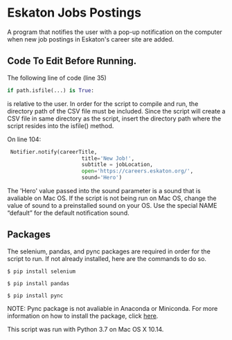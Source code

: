 # Eskaton Jobs Postings
A program that notifies the user with a pop-up notification on the computer when new job postings in Eskaton's career site are added.
## Code To Edit Before Running.
The following line of code (line 35)
```python
if path.isfile(...) is True:
```
is relative to the user. In order for the script to compile and run, the directory path of the CSV file must be included. Since the script will create a CSV file in same directory as the script, insert the directory path where the script resides into the isfile() method.

On line 104:
```python
 Notifier.notify(careerTitle, 
                        title='New Job!',
                        subtitle = jobLocation,
                        open='https://careers.eskaton.org/',
                        sound='Hero')
```
The 'Hero' value passed into the sound parameter is a sound that is avaliable on Mac OS. If the script is not being run on Mac OS, change the value of sound to a preinstalled sound on your OS. Use the special NAME “default” for the default notification sound.
## Packages
The selenium, pandas, and pync packages are required in order for the script to run. If not already installed, here are the commands to do so.

```
$ pip install selenium
```
```
$ pip install pandas
```
```
$ pip install pync
```

NOTE: Pync package is not avaliable in Anaconda or Miniconda. For more information on how to install the package, click <a href="https://stackoverflow.com/questions/57326043/how-to-install-packages-in-conda-that-are-not-available-in-anaconda-conda4-7">here</a>. 

This script was run with Python 3.7 on Mac OS X 10.14.
